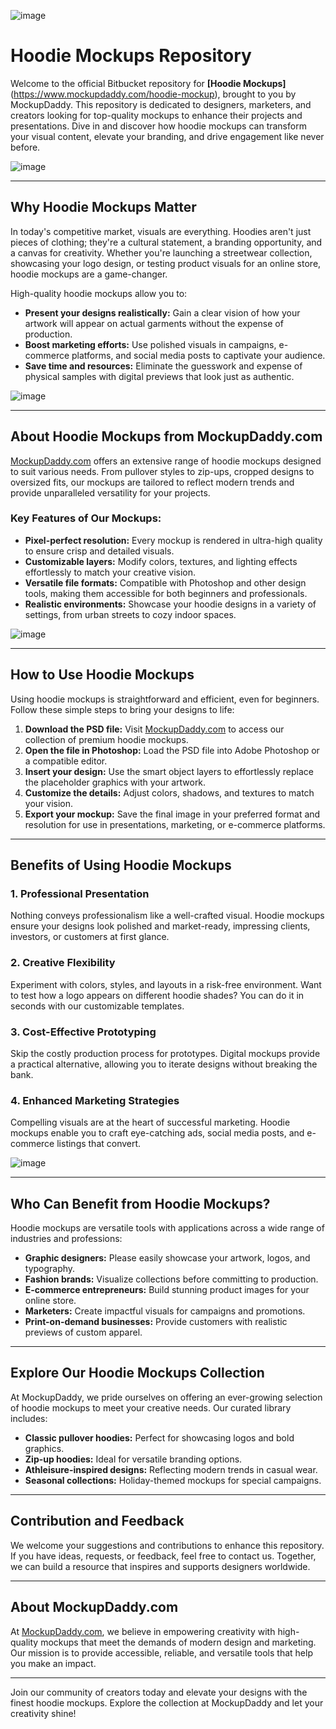 ![image](https://github.com/user-attachments/assets/7b086b0b-c0bd-46db-b5e2-183e8d5a966f)

# Hoodie Mockups Repository

Welcome to the official Bitbucket repository for **[Hoodie Mockups]**(https://www.mockupdaddy.com/hoodie-mockup), brought to you by MockupDaddy. This repository is dedicated to designers, marketers, and creators looking for top-quality mockups to enhance their projects and presentations. Dive in and discover how hoodie mockups can transform your visual content, elevate your branding, and drive engagement like never before.

![image](https://github.com/user-attachments/assets/3542150e-1f1e-4f5c-bd74-256ef83708a5)

---

## Why Hoodie Mockups Matter

In today's competitive market, visuals are everything. Hoodies aren't just pieces of clothing; they're a cultural statement, a branding opportunity, and a canvas for creativity. Whether you're launching a streetwear collection, showcasing your logo design, or testing product visuals for an online store, hoodie mockups are a game-changer.

High-quality hoodie mockups allow you to:

- **Present your designs realistically:** Gain a clear vision of how your artwork will appear on actual garments without the expense of production.
- **Boost marketing efforts:** Use polished visuals in campaigns, e-commerce platforms, and social media posts to captivate your audience.
- **Save time and resources:** Eliminate the guesswork and expense of physical samples with digital previews that look just as authentic.

![image](https://github.com/user-attachments/assets/d3c92e61-8ec7-40ad-8d07-86196c2113cf)

---

## About Hoodie Mockups from MockupDaddy.com

[MockupDaddy.com](https://www.mockupdaddy.com/hoodie-mockup) offers an extensive range of hoodie mockups designed to suit various needs. From pullover styles to zip-ups, cropped designs to oversized fits, our mockups are tailored to reflect modern trends and provide unparalleled versatility for your projects.

### Key Features of Our Mockups:

- **Pixel-perfect resolution:** Every mockup is rendered in ultra-high quality to ensure crisp and detailed visuals.
- **Customizable layers:** Modify colors, textures, and lighting effects effortlessly to match your creative vision.
- **Versatile file formats:** Compatible with Photoshop and other design tools, making them accessible for both beginners and professionals.
- **Realistic environments:** Showcase your hoodie designs in a variety of settings, from urban streets to cozy indoor spaces.

![image](https://github.com/user-attachments/assets/d6954be3-7998-42ee-b2b5-90d416f7fe73)

---

## How to Use Hoodie Mockups

Using hoodie mockups is straightforward and efficient, even for beginners. Follow these simple steps to bring your designs to life:

1. **Download the PSD file:** Visit [MockupDaddy.com](https://www.mockupdaddy.com/hoodie-mockup) to access our collection of premium hoodie mockups.
2. **Open the file in Photoshop:** Load the PSD file into Adobe Photoshop or a compatible editor.
3. **Insert your design:** Use the smart object layers to effortlessly replace the placeholder graphics with your artwork.
4. **Customize the details:** Adjust colors, shadows, and textures to match your vision.
5. **Export your mockup:** Save the final image in your preferred format and resolution for use in presentations, marketing, or e-commerce platforms.

---

## Benefits of Using Hoodie Mockups

### 1. **Professional Presentation**

Nothing conveys professionalism like a well-crafted visual. Hoodie mockups ensure your designs look polished and market-ready, impressing clients, investors, or customers at first glance.

### 2. **Creative Flexibility**

Experiment with colors, styles, and layouts in a risk-free environment. Want to test how a logo appears on different hoodie shades? You can do it in seconds with our customizable templates.

### 3. **Cost-Effective Prototyping**

Skip the costly production process for prototypes. Digital mockups provide a practical alternative, allowing you to iterate designs without breaking the bank.

### 4. **Enhanced Marketing Strategies**

Compelling visuals are at the heart of successful marketing. Hoodie mockups enable you to craft eye-catching ads, social media posts, and e-commerce listings that convert.

![image](https://github.com/user-attachments/assets/63f7fff2-35c7-40cd-88ef-915c0271c9fd)

---

## Who Can Benefit from Hoodie Mockups?

Hoodie mockups are versatile tools with applications across a wide range of industries and professions:

- **Graphic designers:** Please easily showcase your artwork, logos, and typography.
- **Fashion brands:** Visualize collections before committing to production.
- **E-commerce entrepreneurs:** Build stunning product images for your online store.
- **Marketers:** Create impactful visuals for campaigns and promotions.
- **Print-on-demand businesses:** Provide customers with realistic previews of custom apparel.

---

## Explore Our Hoodie Mockups Collection

At MockupDaddy, we pride ourselves on offering an ever-growing selection of hoodie mockups to meet your creative needs. Our curated library includes:

- **Classic pullover hoodies:** Perfect for showcasing logos and bold graphics.
- **Zip-up hoodies:** Ideal for versatile branding options.
- **Athleisure-inspired designs:** Reflecting modern trends in casual wear.
- **Seasonal collections:** Holiday-themed mockups for special campaigns.

---

## Contribution and Feedback

We welcome your suggestions and contributions to enhance this repository. If you have ideas, requests, or feedback, feel free to contact us. Together, we can build a resource that inspires and supports designers worldwide.

---

## About MockupDaddy.com

At [MockupDaddy.com](https://www.mockupdaddy.com/), we believe in empowering creativity with high-quality mockups that meet the demands of modern design and marketing. Our mission is to provide accessible, reliable, and versatile tools that help you make an impact.

---

Join our community of creators today and elevate your designs with the finest hoodie mockups. Explore the collection at MockupDaddy and let your creativity shine!
